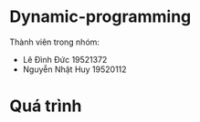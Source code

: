 # Dynamic-programming

Thành viên trong nhóm:
- Lê Đình Đức 19521372
- Nguyễn Nhật Huy 19520112

# Quá trình

